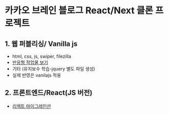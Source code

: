 # 카카오 브레인 블로그 React/Next 클론 프로젝트

## 1. 웹 퍼블리싱/ Vanilla js

- html, css, js, swiper, filezilla
- [반응형 작업물 보기](http://tnt9350.dothome.co.kr/)
- 기타 (유지보수 학습-jquery 별도 파일 생성)
- 실제 반영은 vanilajs 적용

## 2. 프론트엔드/React(JS 버전)

- [리엑트 마이그레인션](https://kkobrain-namsan01.vercel.app/)
